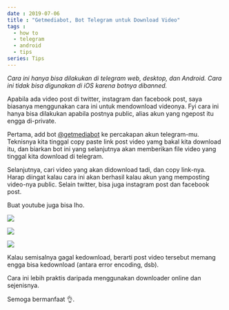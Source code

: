 ```yaml
---
date : 2019-07-06
title : "Getmediabot, Bot Telegram untuk Download Video"
tags :
  - how to
  - telegram
  - android
  - tips
series: Tips
---
```


*Cara ini hanya bisa dilakukan di telegram web, desktop, dan Android. Cara ini tidak bisa digunakan di iOS karena botnya dibanned.*

Apabila ada video post di twitter, instagram dan facebook post, saya biasanya menggunakan cara ini untuk mendownload videonya. Fyi cara ini hanya bisa dilakukan apabila postnya public, alias akun yang ngepost itu engga di-private.

Pertama, add bot [@getmediabot][1] ke percakapan akun telegram-mu. Teknisnya kita tinggal copy paste link post video yamg bakal kita download itu, dan biarkan bot ini yang selanjutnya akan memberikan file video yang tinggal kita download di telegram.

Selanjutnya, cari video yang akan didownload tadi, dan copy link-nya. Harap diingat kalau cara ini akan berhasil kalau akun yang memposting video-nya public. Selain twitter, bisa juga instagram post dan facebook post. 

Buat youtube juga bisa lho.

![](/img/chrome_hAONif4BTn.png)

![](/img/Telegram_HM9r06dgSA.png)

![](/img/Telegram_eERIsi9dpa.png)

Kalau semisalnya gagal kedownload, berarti post video tersebut memang engga bisa kedownload (antara error encoding, dsb).

Cara ini lebih praktis daripada menggunakan downloader online dan sejenisnya.

Semoga bermanfaat 👌.

[1]: https://t.me/getmediabot